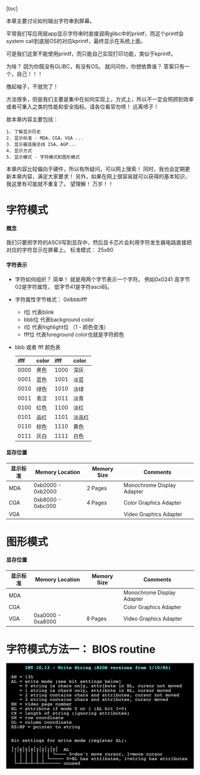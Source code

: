 [toc]

本章主要讨论如何输出字符串到屏幕。

平常我们写应用层app显示字符串时直接调用glibc中的printf，而这个printf会system call到底层OS的对应kprintf，最终显示在系统上面。

可是我们这里不能使用printf，而只能自己实现打印功能，类似于kprintf。

为啥？ 
因为你既没有GLIBC，有没有OS。 就问问你，你想依靠谁？ 
答案只有一个，自己！！！

撸起袖子，干就完了！

方法很多，但是我们主要是集中在如何实现上，方式上，所以不一定会照顾到效率或者可重入之类的性能和安全指标。请各位看官勿喷！ 远离喷子！

故本章内容主要包括：

    1. 了解显示历史
    2. 显示标准 - MDA，CGA，VGA ...
    3. 显示器连接总线 ISA，AGP...
    4. 显示方式
    5. 显示模式 - 字符模式和图形模式

本章内容比较偏向于硬件，所以有所疑问，可以网上搜索！
同时，我也会定期更新本章内容，满足大家要求！
另外，如果在网上很容易就可以获得的基本知识，我这里有可能就不重复了。
望理解！ 万岁！！

# 字符模式
#### 概念
 我们只要把字符的ASCII写到显存中，然后显卡芯片会利用字符发生器电路直接把对应的字符显示在屏幕上。
 标准模式： 25x80

#### 字符表示
- 字符如何组织？ 简单！ 就是用两个字节表示一个字符。 例如0x0241 高字节02是字符属性， 低字节41是字符ascii码。
- 字符属性字节格式： 0xlbbbifff   
    * l位 代表blink
    * bbb位 代表background color
    * i位 代表highlight位 （1 - 颜色变浅）
    * fff位 代表foreground color也就是字符颜色

- bbb 或者 fff 颜色表

    |ifff|color|ifff|color|
    |---|---|---|---|
    |0000|黑色|1000|深灰|
    |0001|蓝色|1001|淡蓝|
    |0010|绿色|1010|淡绿|
    |0011|青涩|1011|淡青|
    |0100|红色|1100|淡红|
    |0101|品红|1101|淡品红|
    |0110|棕色|1110|黄色|
    |0111|灰白|1111|白色|

#### 显存位置
|显示标准|Memory Location|Memory Size|Comments|
|---|---|---|---|
|MDA|0xb0000 - 0xb2000 |2 Pages|Monochrome Display Adapter|
|CGA|0xb8000 - 0xbc000|4 Pages|Color Graphics Adapter|
|VGA|||Video Graphics Adapter|


# 图形模式

#### 显存位置
|显示标准|Memory Location|Memory Size|Comments|
|---|---|---|---|
|MDA|||Monochrome Display Adapter|
|CGA|||Color Graphics Adapter|
|VGA|0xa0000 - 0xa8000|8 Pages|Video Graphics Adapter|

# 字符模式方法一： BIOS routine

![BIOS int10](int10_13.png)

